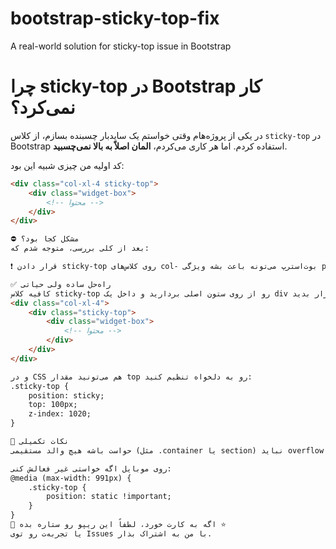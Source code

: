 # bootstrap-sticky-top-fix
A real-world solution for sticky-top issue in Bootstrap
# چرا sticky-top در Bootstrap کار نمی‌کرد؟

در یکی از پروژه‌هام وقتی خواستم یک سایدبار چسبنده بسازم، از کلاس `sticky-top` در Bootstrap استفاده کردم. اما هر کاری می‌کردم، **المان اصلاً به بالا نمی‌چسبید**.

کد اولیه من چیزی شبیه این بود:

```html
<div class="col-xl-4 sticky-top">
    <div class="widget-box">
        <!-- محتوا -->
    </div>
</div>

⛔ مشکل کجا بود؟
بعد از کلی بررسی، متوجه شدم که:

❗ قرار دادن sticky-top روی کلاس‌های col- بوت‌استرپ می‌تونه باعث بشه ویژگی position: sticky به درستی عمل نکنه. چون ستون‌های بوت‌استرپ از display: flex و ویژگی‌های خاص گرید استفاده می‌کنن.

✅ راه‌حل ساده ولی حیاتی
کافیه کلاس sticky-top رو از روی ستون اصلی بردارید و داخل یک div مستقل قرار بدید:
<div class="col-xl-4">
    <div class="sticky-top">
        <div class="widget-box">
            <!-- محتوا -->
        </div>
    </div>
</div>

و در CSS هم می‌تونید مقدار top رو به دلخواه تنظیم کنید:
.sticky-top {
    position: sticky;
    top: 100px;
    z-index: 1020;
}

📌 نکات تکمیلی
حواست باشه هیچ والد مستقیمی (مثل .container یا section) نباید overflow: hidden داشته باشه.

روی موبایل اگه خواستی غیر فعالش کنی:
@media (max-width: 991px) {
    .sticky-top {
        position: static !important;
    }
}
🎉 اگه به کارت خورد، لطفاً این ریپو رو ستاره بده ⭐
یا تجربه‌ت رو توی Issues با من به اشتراک بذار.

